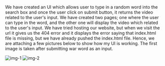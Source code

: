 We have created an UI which allows user to type in a random word into the search box and once the user click on submit button, it returns the video related to the user's input. We have created two pages; one where 
the user can type in the word, and the other one will display the video which related to the user's input. We have tried hosting our website, but when we visit the url it gives us the 404 error and it displays the 
error saying that index.html file is missing, but we have already pushed the index.html file. Hence, we are attaching a few pictures below to show how my UI is working. The first image is taken after submitting war 
word as an input.

![img-1](https://github.com/pdp5/CS482_Milestone_5/assets/116983462/8868958a-e927-4089-80e5-67eddad4b530)
![img-2](https://github.com/pdp5/CS482_Milestone_5/assets/116983462/ef0898c8-820b-46bd-803d-a29560d94694)
